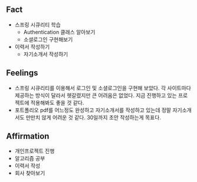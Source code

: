 ## Fact
* 스프링 시큐리티 학습
  * Authentication 클래스 알아보기
  * 소셜로그인 구현해보기
* 이력서 작성하기
  * 자기소개서 작성하기

## Feelings
* 스프링 시큐리티를 이용해서 로그인 및 소셜로그인을 구현해 보았다. 각 사이트마다 제공하는 방식이 달라서 헷갈렸지만 큰 어려움은 없었다. 지금 진행하고 있는 프로젝트에 적용해봐도 좋을 것 같다.
* 포트폴리오 pdf를 어느정도 완성하고 자기소개서를 작성하고 있는데 정말 자기소개서도 만만치 않게 어려운 것 같다. 30일까지 초안 작성하는게 목표다.


## Affirmation
* 개인프로젝트 진행 
* 알고리즘 공부
* 이력서 작성
* 회사 찾아보기
